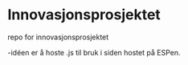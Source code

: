 # Innovasjonsprosjektet
repo for innovasjonsprosjektet

-idéen er å hoste .js til bruk i siden hostet på ESPen.
